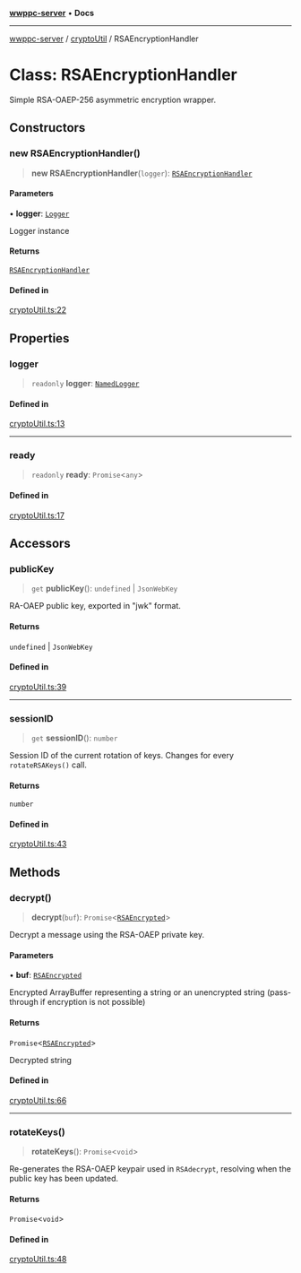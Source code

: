 [**wwppc-server**](../../README.md) • **Docs**

***

[wwppc-server](../../modules.md) / [cryptoUtil](../README.md) / RSAEncryptionHandler

# Class: RSAEncryptionHandler

Simple RSA-OAEP-256 asymmetric encryption wrapper.

## Constructors

### new RSAEncryptionHandler()

> **new RSAEncryptionHandler**(`logger`): [`RSAEncryptionHandler`](RSAEncryptionHandler.md)

#### Parameters

• **logger**: [`Logger`](../../log/interfaces/Logger.md)

Logger instance

#### Returns

[`RSAEncryptionHandler`](RSAEncryptionHandler.md)

#### Defined in

[cryptoUtil.ts:22](https://github.com/WWPPC/WWPPC-server/blob/64a61903b5a0f4aa306afe641a1ba5b173736b1a/src/cryptoUtil.ts#L22)

## Properties

### logger

> `readonly` **logger**: [`NamedLogger`](../../log/classes/NamedLogger.md)

#### Defined in

[cryptoUtil.ts:13](https://github.com/WWPPC/WWPPC-server/blob/64a61903b5a0f4aa306afe641a1ba5b173736b1a/src/cryptoUtil.ts#L13)

***

### ready

> `readonly` **ready**: `Promise`\<`any`\>

#### Defined in

[cryptoUtil.ts:17](https://github.com/WWPPC/WWPPC-server/blob/64a61903b5a0f4aa306afe641a1ba5b173736b1a/src/cryptoUtil.ts#L17)

## Accessors

### publicKey

> `get` **publicKey**(): `undefined` \| `JsonWebKey`

RA-OAEP public key, exported in "jwk" format.

#### Returns

`undefined` \| `JsonWebKey`

#### Defined in

[cryptoUtil.ts:39](https://github.com/WWPPC/WWPPC-server/blob/64a61903b5a0f4aa306afe641a1ba5b173736b1a/src/cryptoUtil.ts#L39)

***

### sessionID

> `get` **sessionID**(): `number`

Session ID of the current rotation of keys. Changes for every `rotateRSAKeys()` call.

#### Returns

`number`

#### Defined in

[cryptoUtil.ts:43](https://github.com/WWPPC/WWPPC-server/blob/64a61903b5a0f4aa306afe641a1ba5b173736b1a/src/cryptoUtil.ts#L43)

## Methods

### decrypt()

> **decrypt**(`buf`): `Promise`\<[`RSAEncrypted`](../type-aliases/RSAEncrypted.md)\>

Decrypt a message using the RSA-OAEP private key.

#### Parameters

• **buf**: [`RSAEncrypted`](../type-aliases/RSAEncrypted.md)

Encrypted ArrayBuffer representing a string or an unencrypted string (pass-through if encryption is not possible)

#### Returns

`Promise`\<[`RSAEncrypted`](../type-aliases/RSAEncrypted.md)\>

Decrypted string

#### Defined in

[cryptoUtil.ts:66](https://github.com/WWPPC/WWPPC-server/blob/64a61903b5a0f4aa306afe641a1ba5b173736b1a/src/cryptoUtil.ts#L66)

***

### rotateKeys()

> **rotateKeys**(): `Promise`\<`void`\>

Re-generates the RSA-OAEP keypair used in `RSAdecrypt`, resolving when the public key has been updated.

#### Returns

`Promise`\<`void`\>

#### Defined in

[cryptoUtil.ts:48](https://github.com/WWPPC/WWPPC-server/blob/64a61903b5a0f4aa306afe641a1ba5b173736b1a/src/cryptoUtil.ts#L48)

